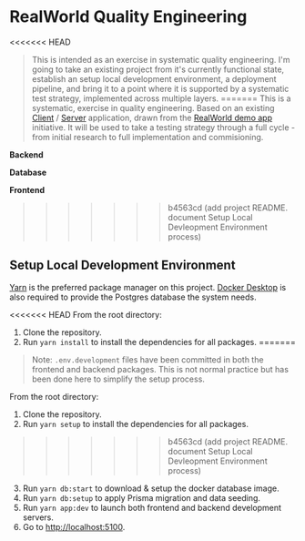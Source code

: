 # RealWorld Quality Engineering

<<<<<<< HEAD
> This is intended as an exercise in systematic quality engineering. I'm going to take an existing project from it's currently functional state, establish an setup local development environment, a deployment pipeline, and bring it to a point where it is supported by a systematic test strategy, implemented across multiple layers.
=======
This is a systematic, exercise in quality engineering. Based on an existing [Client](https://github.com/gothinkster/react-redux-realworld-example-app/tree/master) / [Server](https://github.com/SeuRonao/realworld-express-prisma/tree/main) application, drawn from the [RealWorld demo app](https://www.realworld.how/) initiative. It will be used to take a testing strategy through a full cycle - from initial research to full implementation and commisioning.

**Backend**


**Database**


**Frontend**

>>>>>>> b4563cd (add project README. document Setup Local Devleopment Environment process)

## Setup Local Development Environment
[Yarn](https://yarnpkg.com/) is the preferred package manager on this project. [Docker Desktop](https://www.docker.com/products/docker-desktop/) is also required to provide the Postgres database the system needs.

<<<<<<< HEAD
From the root directory:

1. Clone the repository.
2. Run `yarn install` to install the dependencies for all packages.
=======
> Note: `.env.development` files have been committed in both the frontend and backend packages. This is not normal practice but has been done here to simplify the setup process.

From the root directory:

1. Clone the repository.
2. Run `yarn setup` to install the dependencies for all packages.
>>>>>>> b4563cd (add project README. document Setup Local Devleopment Environment process)
3. Run `yarn db:start` to download & setup the docker database image.
4. Run `yarn db:setup` to apply Prisma migration and data seeding.
5. Run `yarn app:dev` to launch both frontend and backend development servers.
6. Go to [http://localhost:5100](http://localhost:5100).
